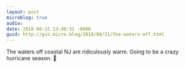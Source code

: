 ```yaml
---
layout: post
microblog: true
audio: 
date: 2018-08-31 13:48:31 -0600
guid: http://gio.micro.blog/2018/08/31/the-waters-off.html
---
```

The waters off coastal NJ are ridiculously warm. Going to be a crazy hurricane season. 🌊
